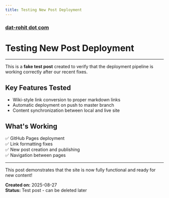 ```yaml
---
title: Testing New Post Deployment
---
```


### [dat-rohit dot com](.)

# Testing New Post Deployment

---

This is a **fake test post** created to verify that the deployment pipeline is working correctly after our recent fixes.

## Key Features Tested

- Wiki-style link conversion to proper markdown links
- Automatic deployment on push to master branch
- Content synchronization between local and live site

## What's Working

✅ GitHub Pages deployment  
✅ Link formatting fixes  
✅ New post creation and publishing  
✅ Navigation between pages  

---

This post demonstrates that the site is now fully functional and ready for new content!

**Created on:** 2025-08-27  
**Status:** Test post - can be deleted later